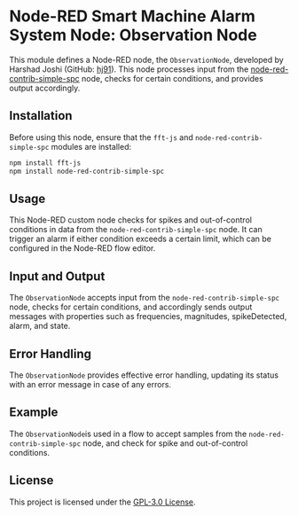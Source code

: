 # Node-RED Smart Machine Alarm System Node: Observation Node

This module defines a Node-RED node, the `ObservationNode`, developed by Harshad Joshi (GitHub: [hj91](https://github.com/hj91)). This node processes input from the [node-red-contrib-simple-spc](https://flows.nodered.org/node/node-red-contrib-simple-spc) node, checks for certain conditions, and provides output accordingly.

## Installation

Before using this node, ensure that the `fft-js` and `node-red-contrib-simple-spc` modules are installed:

```bash
npm install fft-js
npm install node-red-contrib-simple-spc
```

## Usage

This Node-RED custom node checks for spikes and out-of-control conditions in data from the `node-red-contrib-simple-spc` node. It can trigger an alarm if either condition exceeds a certain limit, which can be configured in the Node-RED flow editor.

## Input and Output

The `ObservationNode` accepts input from the `node-red-contrib-simple-spc` node, checks for certain conditions, and accordingly sends output messages with properties such as frequencies, magnitudes, spikeDetected, alarm, and state.

## Error Handling

The `ObservationNode` provides effective error handling, updating its status with an error message in case of any errors.

## Example

The `ObservationNode`is used in a flow to accept samples from the `node-red-contrib-simple-spc` node, and check for spike and out-of-control conditions.

## License

This project is licensed under the [GPL-3.0 License](https://opensource.org/licenses/GPL-3.0).

